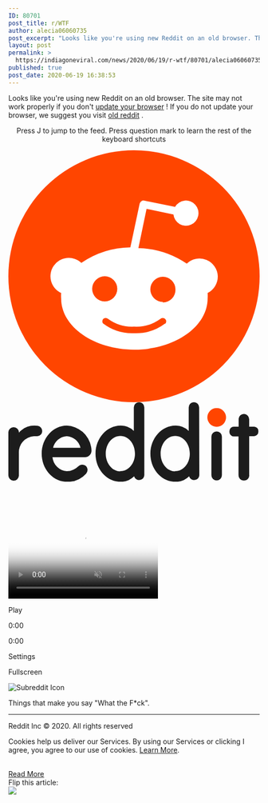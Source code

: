 ```yaml
---
ID: 80701
post_title: r/WTF
author: alecia06060735
post_excerpt: "Looks like you're using new Reddit on an old browser. The site may not work properly if you don't update your browser ! If you do not update your browser, we suggest you visit old reddit .Press J to jump to the feed. Press question mark to learn the rest of the keyboard shortcutsPlay0:000:00SettingsFullscreenThings that make&hellip;"
layout: post
permalink: >
  https://indiagoneviral.com/news/2020/06/19/r-wtf/80701/alecia06060735/
published: true
post_date: 2020-06-19 16:38:53
---
```

<div><div id="SHORTCUT_FOCUSABLE_DIV" tabindex="-1"><div><p><span>Looks like you're using new Reddit on an old browser. The site may not work properly if you don't <a href="https://www.google.com/chrome/">update your browser</a> ! </span><span>If you do not update your browser, we suggest you visit <a href="https://old.reddit.com">old reddit</a> .</span></p><header data-redditstyle="true"><div><div><p><span>Press J to jump to the feed. Press question mark to learn the rest of the keyboard shortcuts</span></p><a aria-label="Home" href="/"><svg viewbox="0 0 20 20" xmlns="http://www.w3.org/2000/svg"><g><circle cx="10" cy="10" fill="#FF4500" r="10"></circle><path d="M16.67,10A1.46,1.46,0,0,0,14.2,9a7.12,7.12,0,0,0-3.85-1.23L11,4.65,13.14,5.1a1,1,0,1,0,.13-0.61L10.82,4a0.31,0.31,0,0,0-.37.24L9.71,7.71a7.14,7.14,0,0,0-3.9,1.23A1.46,1.46,0,1,0,4.2,11.33a2.87,2.87,0,0,0,0,.44c0,2.24,2.61,4.06,5.83,4.06s5.83-1.82,5.83-4.06a2.87,2.87,0,0,0,0-.44A1.46,1.46,0,0,0,16.67,10Zm-10,1a1,1,0,1,1,1,1A1,1,0,0,1,6.67,11Zm5.81,2.75a3.84,3.84,0,0,1-2.47.77,3.84,3.84,0,0,1-2.47-.77,0.27,0.27,0,0,1,.38-0.38A3.27,3.27,0,0,0,10,14a3.28,3.28,0,0,0,2.09-.61A0.27,0.27,0,1,1,12.48,13.79Zm-0.18-1.71a1,1,0,1,1,1-1A1,1,0,0,1,12.29,12.08Z" fill="#FFF"></path></g></svg><svg viewbox="0 0 57 18" xmlns="http://www.w3.org/2000/svg"><g fill="#1c1c1c"><path d="M54.63,16.52V7.68h1a1,1,0,0,0,1.09-1V6.65a1,1,0,0,0-.93-1.12H54.63V3.88a1.23,1.23,0,0,0-1.12-1.23,1.2,1.2,0,0,0-1.27,1.11V5.55h-1a1,1,0,0,0-1.09,1v.07a1,1,0,0,0,.93,1.12h1.13v8.81a1.19,1.19,0,0,0,1.19,1.19h0a1.19,1.19,0,0,0,1.25-1.12A.17.17,0,0,0,54.63,16.52Z"></path><circle cx="47.26" cy="3.44" fill="#FF4500" r="2.12"></circle><path d="M48.44,7.81a1.19,1.19,0,1,0-2.38,0h0v8.71a1.19,1.19,0,0,0,2.38,0Z"></path><path d="M30.84,1.19A1.19,1.19,0,0,0,29.65,0h0a1.19,1.19,0,0,0-1.19,1.19V6.51a4.11,4.11,0,0,0-3-1.21c-3.1,0-5.69,2.85-5.69,6.35S22.28,18,25.42,18a4.26,4.26,0,0,0,3.1-1.23,1.17,1.17,0,0,0,1.47.8,1.2,1.2,0,0,0,.85-1.05ZM25.41,15.64c-1.83,0-3.32-1.77-3.32-4s1.48-4,3.32-4,3.31,1.78,3.31,4-1.47,3.95-3.3,3.95Z"></path><path d="M43.28,1.19A1.19,1.19,0,0,0,42.09,0h0a1.18,1.18,0,0,0-1.18,1.19h0V6.51a4.15,4.15,0,0,0-3-1.21c-3.1,0-5.69,2.85-5.69,6.35S34.72,18,37.86,18A4.26,4.26,0,0,0,41,16.77a1.17,1.17,0,0,0,1.47.8,1.19,1.19,0,0,0,.85-1.05ZM37.85,15.64c-1.83,0-3.31-1.77-3.31-4s1.47-4,3.31-4,3.31,1.78,3.31,4-1.47,3.95-3.3,3.95Z"></path><path d="M17.27,12.44a1.49,1.49,0,0,0,1.59-1.38v-.15a4.81,4.81,0,0,0-.1-.85A5.83,5.83,0,0,0,13.25,5.3c-3.1,0-5.69,2.85-5.69,6.35S10.11,18,13.25,18a5.66,5.66,0,0,0,4.39-1.84,1.23,1.23,0,0,0-.08-1.74l-.11-.09a1.29,1.29,0,0,0-1.58.17,3.91,3.91,0,0,1-2.62,1.12A3.54,3.54,0,0,1,10,12.44h7.27Zm-4-4.76a3.41,3.41,0,0,1,3.09,2.64H10.14A3.41,3.41,0,0,1,13.24,7.68Z"></path><path d="M7.68,6.53a1.19,1.19,0,0,0-1-1.18A4.56,4.56,0,0,0,2.39,6.91V6.75A1.2,1.2,0,0,0,0,6.75v9.77a1.23,1.23,0,0,0,1.12,1.24,1.19,1.19,0,0,0,1.26-1.1.66.66,0,0,0,0-.14v-5A3.62,3.62,0,0,1,5.81,7.7a4.87,4.87,0,0,1,.54,0h.24A1.18,1.18,0,0,0,7.68,6.53Z"></path></g></svg></a></div></div></header></div><div><div aria-hidden="false"><div><div><div><div><p><img alt="" onload="(__markFirstPostVisible || function(){})();" src="https://www.redditstatic.com/desktop2x/img/renderTimingPixel.png"></img></p></div></div></div></div><div tabindex="-1"><div><div><div data-click-id="post-container" id="t3_hbrz5k" tabindex="-1"><div data-test-id="post-content"><div><p><img alt="" onload="(__markFirstPostVisible || function(){})();" src="https://www.redditstatic.com/desktop2x/img/renderTimingPixel.png"></img></p></div><div data-click-id="media"><div><div><video loop="" muted="" poster="https://external-preview.redd.it/oUFVN8rjW4Up57ngHTv5YcLj3Yue0t-dzo0yiKGNxmA.png?width=640&crop=smart&format=pjpg&auto=webp&s=73e85a83fd78f9cea359820071c02dd8e26df38e" preload="metadata"><source src="https://v.redd.it/k5j1n85eyr551/HLSPlaylist.m3u8?a=1595156035%2CMzE2M2E1ZmVkYWE1ZTU3ODMxNTc2NWI3YjZjNTAxZTA5N2JjNWU0ZDVjNTIxODcxNDhhOGIxMWVmZGY1ZDVmNA%3D%3D&v=1&f=sd" type="application/vnd.apple.mpegURL"></source></video><div><p><span>Play</span></p><p>0:00</p><p>0:00</p><p><span>Settings</span></p><p><span>Fullscreen</span></p></div></div></div></div></div></div></div></div><div><div><div data-redditstyle="false"><div><div><p><img alt="Subreddit Icon" role="presentation" src="https://styles.redditmedia.com/t5_2qh61/styles/communityIcon_mdifybb3r2z01.png?width=256&s=c079f0158f919132e69f951e1317224339fe3498"></img></p></div><div data-redditstyle="true"><p>Things that make you say "What the F*ck".</p></div><hr></hr></div></div><div><div><div data-redditstyle="false"><div><p>Reddit Inc © 2020. All rights reserved</p></div></div></div></div></div></div></div></div></div><div><div><form><div><p><span>Cookies help us deliver our Services. By using our Services or clicking I agree, you agree to our use of cookies. <a href="https://www.reddit.com/help/privacypolicy" target="_blank" rel="noopener noreferrer">Learn More</a>.</span></p></div></form></div></div></div></div><br/><a href="https://v.redd.it/k5j1n85eyr551" class="button purchase" rel="nofollow noopener noreferrer" target="_blank">Read More</a></br> Flip this article: </br><a data-flip-widget="shareflip" href="https://flipboard.com"><img src="https://cdn.flipboard.com/badges/flipboard_mrsw.png" /></a><script src="https://cdn.flipboard.com/web/buttons/js/flbuttons.min.js" type="text/javascript"></script>